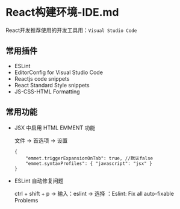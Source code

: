 # React构建环境-IDE.md
React开发推荐使用的开发工具用：`Visual Studio Code`

## 常用插件
- ESLint
- EditorConfig for Visual Studio Code
- Reactjs code snippets
- React Standard Style snippets
- JS-CSS-HTML Formatting


## 常用功能
- JSX 中启用 HTML EMMENT 功能

    文件 -> 首选项 -> 设置
    ```
    {
        "emmet.triggerExpansionOnTab": true, //默认false
        "emmet.syntaxProfiles": { "javascript": "jsx" }
    }
    ```

- ESLint 自动修复问题

    ctrl + shift + p -> 输入：eslint -> 选择 ：Eslint: Fix all auto-fixable Problems